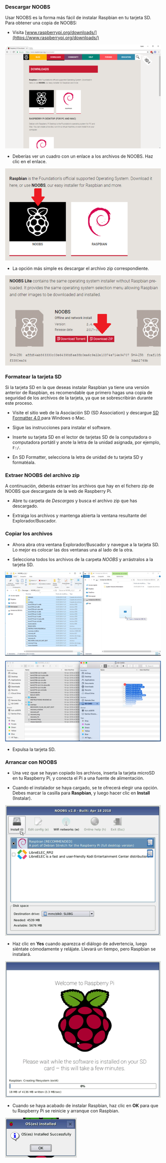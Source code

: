 ### Descargar NOOBS

Usar NOOBS es la forma más fácil de instalar Raspbian en tu tarjeta SD. Para obtener una copia de NOOBS:

+ Visita [www.raspberrypi.org/downloads/](https://www.raspberrypi.org/downloads/)

![Downloads page](images/downloads-page.png)

+ Deberías ver un cuadro con un enlace a los archivos de NOOBS. Haz clic en el enlace.

![Click on NOOBS](images/click-noobs.png)

+ La opción más simple es descargar el archivo zip correspondiente.

![Download zip](images/download-zip.png)

### Formatear la tarjeta SD

Si la tarjeta SD en la que deseas instalar Raspbian ya tiene una versión anterior de Raspbian, es recomendable que primero hagas una copia de seguridad de los archivos de la tarjeta, ya que se sobrescribirán durante este proceso.

+ Visite el sitio web de la Asociación SD (SD Association) y descargue [ SD Formatter 4.0 ](https://www.sdcard.org/downloads/formatter_4/index.html) para Windows o Mac.

+ Sigue las instrucciones para instalar el software.

+ Inserte su tarjeta SD en el lector de tarjetas SD de la computadora o computadora portátil y anote la letra de la unidad asignada, por ejemplo, `F:/`.

+ En SD Formatter, selecciona la letra de unidad de tu tarjeta SD y formatéala.

### Extraer NOOBS del archivo zip

A continuación, deberás extraer los archivos que hay en el fichero zip de NOOBS que descargaste de la web de Raspberry Pi.

+ Abre tu carpeta de *Descargas* y busca el archivo zip que has descargado.

+ Extraiga los archivos y mantenga abierta la ventana resultante del Explorador/Buscador.

### Copiar los archivos

+ Ahora abra otra ventana Explorador/Buscador y navegue a la tarjeta SD. Lo mejor es colocar las dos ventanas una al lado de la otra.

+ Selecciona todos los archivos de la carpeta *NOOBS* y arrástralos a la tarjeta SD.

![windows copy](images/copy3.png)

![macos copy](images/macos_copy.png)

+ Expulsa la tarjeta SD.

### Arrancar con NOOBS

+ Una vez que se hayan copiado los archivos, inserta la tarjeta microSD en tu Raspberry Pi, y conecta el Pi a una fuente de alimentación.

+ Cuando el instalador se haya cargado, se te ofrecerá elegir una opción. Debes marcar la casilla para **Raspbian**, y luego hacer clic en **Install** (Instalar).

![install](images/install.png)

+ Haz clic en **Yes** cuando aparezca el diálogo de advertencia, luego siéntate cómodamente y relájate. Llevará un tiempo, pero Raspbian se instalará.

![installing](images/installing.png)

+ Cuando se haya acabado de instalar Raspbian, haz clic en **OK** para que tu Raspberry Pi se reinicie y arranque con Raspbian.

![installed](images/installed.png)